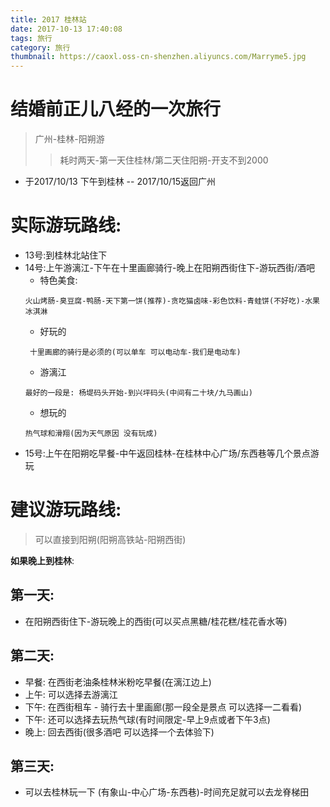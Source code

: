 ```yaml
---
title: 2017 桂林站
date: 2017-10-13 17:40:08
tags: 旅行
category: 旅行
thumbnail: https://caoxl.oss-cn-shenzhen.aliyuncs.com/Marryme5.jpg
---
```


# 结婚前正儿八经的一次旅行

<!--more-->


> 广州-桂林-阳朔游
>> 耗时两天-第一天住桂林/第二天住阳朔-开支不到2000

- 于2017/10/13 下午到桂林 -- 2017/10/15返回广州

# 实际游玩路线:
 - 13号:到桂林北站住下
 - 14号:上午游漓江-下午在十里画廊骑行-晚上在阳朔西街住下-游玩西街/酒吧
   - 特色美食:
    ```
    火山烤肠-臭豆腐-鸭肠-天下第一饼(推荐)-贪吃猫卤味-彩色饮料-青蛙饼(不好吃)-水果冰淇淋
    ```
   - 好玩的
   ```
    十里画廊的骑行是必须的(可以单车 可以电动车-我们是电动车)
   ```
   - 游漓江
   ```
   最好的一段是: 杨堤码头开始-到兴坪码头(中间有二十块/九马画山)
   ```
   - 想玩的
   ```
   热气球和滑翔(因为天气原因 没有玩成)
   ```
 - 15号:上午在阳朔吃早餐-中午返回桂林-在桂林中心广场/东西巷等几个景点游玩

# 建议游玩路线:
> 可以直接到阳朔(阳朔高铁站-阳朔西街)

**如果晚上到桂林**:

## 第一天:

- 在阳朔西街住下-游玩晚上的西街(可以买点黑糖/桂花糕/桂花香水等)

## 第二天: 

- 早餐: 在西街老油条桂林米粉吃早餐(在漓江边上)
- 上午: 可以选择去游漓江
- 下午: 在西街租车 - 骑行去十里画廊(那一段全是景点 可以选择一二看看)
- 下午: 还可以选择去玩热气球(有时间限定-早上9点或者下午3点)
- 晚上: 回去西街(很多酒吧  可以选择一个去体验下)

## 第三天:

- 可以去桂林玩一下 (有象山-中心广场-东西巷)-时间充足就可以去龙脊梯田

